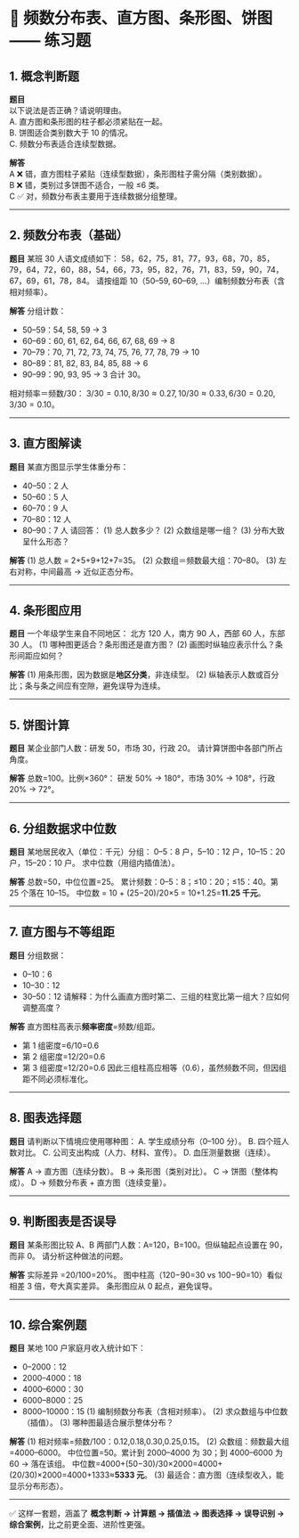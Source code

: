 
# 📘 频数分布表、直方图、条形图、饼图 —— 练习题



## 1. 概念判断题

**题目**  
以下说法是否正确？请说明理由。  
A. 直方图和条形图的柱子都必须紧贴在一起。  
B. 饼图适合类别数大于 10 的情况。  
C. 频数分布表适合连续型数据。  

**解答**  
A ❌ 错，直方图柱子紧贴（连续型数据），条形图柱子需分隔（类别数据）。  
B ❌ 错，类别过多饼图不适合，一般 ≤6 类。  
C ✅ 对，频数分布表主要用于连续数据分组整理。  

---

## 2. 频数分布表（基础）

**题目**
某班 30 人语文成绩如下：
58，62，75，81，77，93，68，70，85，79，64，72，60，88，54，66，73，95，82，76，71，83，59，90，74，67，69，61，78，84。
请按组距 10（50–59, 60–69, …）编制频数分布表（含相对频率）。

**解答**
分组计数：

* 50–59：54, 58, 59 → 3
* 60–69：60, 61, 62, 64, 66, 67, 68, 69 → 8
* 70–79：70, 71, 72, 73, 74, 75, 76, 77, 78, 79 → 10
* 80–89：81, 82, 83, 84, 85, 88 → 6
* 90–99：90, 93, 95 → 3
  合计 30。

相对频率＝频数/30：
$3/30=0.10, 8/30≈0.27, 10/30≈0.33, 6/30=0.20, 3/30=0.10$。

---

## 3. 直方图解读

**题目**
某直方图显示学生体重分布：

* 40–50：2 人
* 50–60：5 人
* 60–70：9 人
* 70–80：12 人
* 80–90：7 人
  请回答：
  (1) 总人数多少？
  (2) 众数组是哪一组？
  (3) 分布大致呈什么形态？

**解答**
(1) 总人数 = 2+5+9+12+7=35。
(2) 众数组＝频数最大组：70–80。
(3) 左右对称，中间最高 → 近似正态分布。

---

## 4. 条形图应用

**题目**
一个年级学生来自不同地区：
北方 120 人，南方 90 人，西部 60 人，东部 30 人。
(1) 哪种图更适合？条形图还是直方图？
(2) 画图时纵轴应表示什么？条形间距应如何？

**解答**
(1) 用条形图，因为数据是**地区分类**，非连续型。
(2) 纵轴表示人数或百分比；条与条之间应有空隙，避免误导为连续。

---

## 5. 饼图计算

**题目**
某企业部门人数：研发 50，市场 30，行政 20。
请计算饼图中各部门所占角度。

**解答**
总数=100。比例×360°：
研发 50% → 180°，市场 30% → 108°，行政 20% → 72°。

---

## 6. 分组数据求中位数

**题目**
某地居民收入（单位：千元）分组：
0–5：8 户，5–10：12 户，10–15：20 户，15–20：10 户。
求中位数（用组内插值法）。

**解答**
总数=50，中位位置=25。
累计频数：0–5：8；≤10：20；≤15：40。第 25 个落在 10–15。
中位数 = 10 + (25−20)/20×5 = 10+1.25=**11.25 千元**。

---

## 7. 直方图与不等组距

**题目**
分组数据：

* 0–10：6
* 10–30：12
* 30–50：12
  请解释：为什么画直方图时第二、三组的柱宽比第一组大？应如何调整高度？

**解答**
直方图柱高表示**频率密度**=频数/组距。

* 第 1 组密度=6/10=0.6
* 第 2 组密度=12/20=0.6
* 第 3 组密度=12/20=0.6
  因此三组柱高应相等（0.6），虽然频数不同，但因组距不同必须标准化。

---

## 8. 图表选择题

**题目**
请判断以下情境应使用哪种图：
A. 学生成绩分布（0–100 分）。
B. 四个班人数对比。
C. 公司支出构成（人力、材料、宣传）。
D. 血压测量数据（连续）。

**解答**
A → 直方图（连续分数）。
B → 条形图（类别对比）。
C → 饼图（整体构成）。
D → 频数分布表 + 直方图（连续变量）。

---

## 9. 判断图表是否误导

**题目**
某条形图比较 A、B 两部门人数：A=120，B=100。但纵轴起点设置在 90，而非 0。
请分析这种做法的问题。

**解答**
实际差异 =20/100=20%。
图中柱高（120−90=30 vs 100−90=10）看似相差 3 倍，夸大真实差异。
条形图应从 0 起点，避免误导。

---

## 10. 综合案例题

**题目**
某地 100 户家庭月收入统计如下：

* 0–2000：12
* 2000–4000：18
* 4000–6000：30
* 6000–8000：25
* 8000–10000：15
  (1) 编制频数分布表（含相对频率）。
  (2) 求众数组与中位数（插值）。
  (3) 哪种图最适合展示整体分布？

**解答**
(1) 相对频率=频数/100：0.12,0.18,0.30,0.25,0.15。
(2) 众数组：频数最大组=4000–6000。
中位位置=50。累计到 2000–4000 为 30；到 4000–6000 为 60 → 落在该组。
中位数=4000+(50−30)/30×2000=4000+(20/30)×2000=4000+1333≈**5333 元**。
(3) 最适合：直方图（连续型收入，能显示分布形态）。

---

✅ 这样一套题，涵盖了 **概念判断 → 计算题 → 插值法 → 图表选择 → 误导识别 → 综合案例**，比之前更全面、进阶性更强。

```

